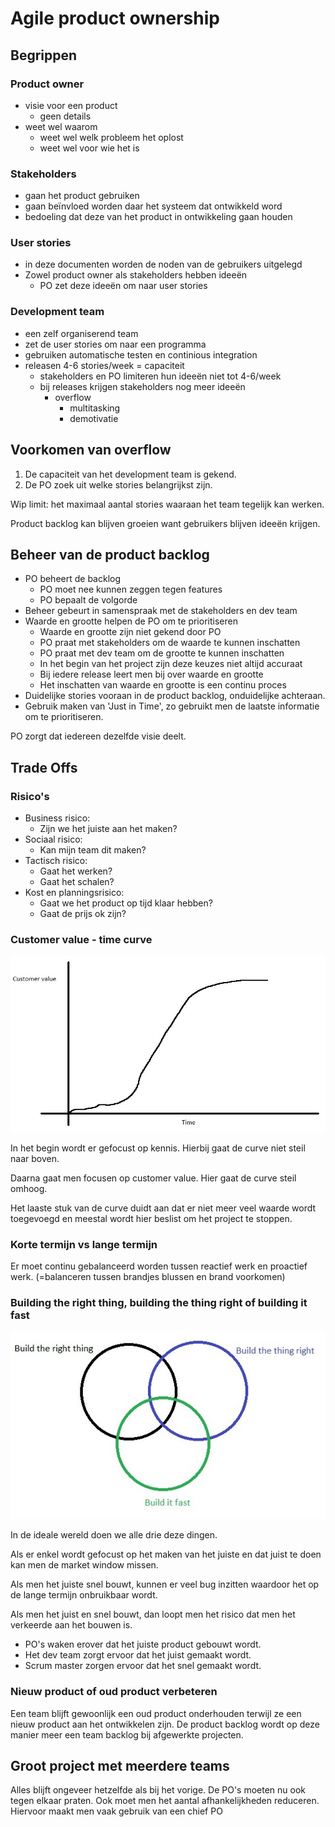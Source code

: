 # Agile product ownership
## Begrippen
### Product owner
- visie voor een product
  - geen details
- weet wel waarom
  - weet wel welk probleem het oplost
  - weet wel voor wie het is

### Stakeholders
- gaan het product gebruiken
- gaan beïnvloed worden daar het systeem dat ontwikkeld word
- bedoeling dat deze van het product in ontwikkeling gaan houden

### User stories
- in deze documenten worden de noden van de gebruikers uitgelegd
- Zowel product owner als stakeholders hebben ideeën
  - PO zet deze ideeën om naar user stories


<div class="page-break"></div>

### Development team
- een zelf organiserend team
- zet de user stories om naar een programma
- gebruiken automatische testen en continious integration
- releasen 4-6 stories/week = capaciteit
  - stakeholders en PO limiteren hun ideeën niet tot 4-6/week
  - bij releases krijgen stakeholders nog meer ideeën
    - overflow
      - multitasking
      - demotivatie

## Voorkomen van overflow
1. De capaciteit van het development team is gekend.
2. De PO zoek uit welke stories belangrijkst zijn.

Wip limit: het maximaal aantal stories waaraan het team tegelijk kan werken.

Product backlog kan blijven groeien want gebruikers blijven ideeën krijgen.

## Beheer van de product backlog
- PO beheert de backlog
  - PO moet nee kunnen zeggen tegen features
  - PO bepaalt de volgorde
- Beheer gebeurt in samenspraak met de stakeholders en dev team
- Waarde en grootte helpen de PO om te prioritiseren
  - Waarde en grootte zijn niet gekend door PO
  - PO praat met stakeholders om de waarde te kunnen inschatten
  - PO praat met dev team om de grootte te kunnen inschatten
  - In het begin van het project zijn deze keuzes niet altijd accuraat
  - Bij iedere release leert men bij over waarde en grootte
  - Het inschatten van waarde en grootte is een continu proces
- Duidelijke stories vooraan in de product backlog, onduidelijke achteraan.
- Gebruik maken van 'Just in Time', zo gebruikt men de laatste informatie om te prioritiseren.

PO zorgt dat iedereen dezelfde visie deelt.

## Trade Offs
### Risico's
- Business risico:
  - Zijn we het juiste aan het maken?
- Sociaal risico:
  - Kan mijn team dit maken?
- Tactisch risico:
  - Gaat het werken?
  - Gaat het schalen?
- Kost en planningsrisico:
  - Gaat we het product op tijd klaar hebben?
  - Gaat de prijs ok zijn?

### Customer value - time curve
![Cusomer Value - time curve](img/ProductOwner/CustomerValueTimeCurve.jpg)

In het begin wordt er gefocust op kennis.
Hierbij gaat de curve niet steil naar boven.

Daarna gaat men focusen op customer value.
Hier gaat de curve steil omhoog.

Het laaste stuk van de curve duidt aan dat er niet meer veel waarde wordt toegevoegd en meestal wordt hier beslist om het project te stoppen.

### Korte termijn vs lange termijn
Er moet continu gebalanceerd worden tussen reactief werk en proactief werk.
(=balanceren tussen brandjes blussen en brand voorkomen)

### Building the right thing, building the thing right of building it fast
![How to build](img/ProductOwner/howtobuild.jpg)

In de ideale wereld doen we alle drie deze dingen.

Als er enkel wordt gefocust op het maken van het juiste en dat juist te doen kan men de market window missen.

Als men het juiste snel bouwt, kunnen er veel bug inzitten waardoor het op de lange termijn onbruikbaar wordt.

Als men het juist en snel bouwt, dan loopt men het risico dat men het verkeerde aan het bouwen is.

- PO's waken erover dat het juiste product gebouwt wordt.
- Het dev team zorgt ervoor dat het juist gemaakt wordt.
- Scrum master zorgen ervoor dat het snel gemaakt wordt.

### Nieuw product of oud product verbeteren
Een team blijft gewoonlijk een oud product onderhouden terwijl ze een nieuw product aan het ontwikkelen zijn.
De product backlog wordt op deze manier meer een team backlog bij afgewerkte projecten.

## Groot project met meerdere teams
Alles blijft ongeveer hetzelfde als bij het vorige.
De PO's moeten nu ook tegen elkaar praten.
Ook moet men het aantal afhankelijkheden reduceren.
Hiervoor maakt men vaak gebruik van een chief PO
